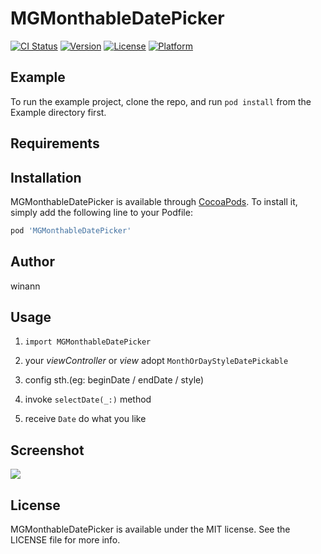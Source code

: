 # MGMonthableDatePicker

[![CI Status](http://img.shields.io/travis/winann/MGMonthableDatePicker.svg?style=flat)](https://travis-ci.org/winann/MGMonthableDatePicker)
[![Version](https://img.shields.io/cocoapods/v/MGMonthableDatePicker.svg?style=flat)](http://cocoapods.org/pods/MGMonthableDatePicker)
[![License](https://img.shields.io/cocoapods/l/MGMonthableDatePicker.svg?style=flat)](http://cocoapods.org/pods/MGMonthableDatePicker)
[![Platform](https://img.shields.io/cocoapods/p/MGMonthableDatePicker.svg?style=flat)](http://cocoapods.org/pods/MGMonthableDatePicker)

## Example

To run the example project, clone the repo, and run `pod install` from the Example directory first.

## Requirements

## Installation

MGMonthableDatePicker is available through [CocoaPods](http://cocoapods.org). To install
it, simply add the following line to your Podfile:

```ruby
pod 'MGMonthableDatePicker'
```

## Author

winann

## Usage

1. ```import MGMonthableDatePicker```

2. your *viewController* or *view* adopt `MonthOrDayStyleDatePickable`
3. config sth.(eg: beginDate / endDate / style)
4. invoke `selectDate(_:)` method
5. receive `Date` do what you like

## Screenshot
![](https://ws4.sinaimg.cn/large/006tKfTcgy1fjgyj8egw4g30ad0j2jvy.gif)

## License

MGMonthableDatePicker is available under the MIT license. See the LICENSE file for more info.
